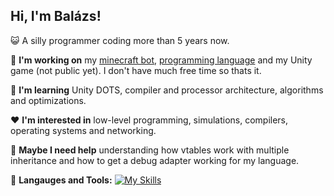 ## Hi, I'm Balázs!

😺 A silly programmer coding more than 5 years now.

🔭 **I'm working on** my [minecraft bot](https://github.com/BBpezsgo/Bruh-MC-Bot), [programming language](https://github.com/BBpezsgo/Interpreter) and my Unity game (not public yet). I don't have much free time so thats it.

🌱 **I'm learning** Unity DOTS, compiler and processor architecture, algorithms and optimizations.

❤️ **I'm interested in** low-level programming, simulations, compilers, operating systems and networking.

🫠 **Maybe I need help** understanding how vtables work with multiple inheritance and how to get a debug adapter working for my language.

🔧 **Langauges and Tools:**
[![My Skills](https://skillicons.dev/icons?i=js,cs,dotnet,unity,nodejs,vscode)](#)
